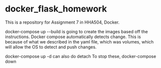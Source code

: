 # docker_flask_homework
This is a repository for Assignment 7 in HHA504, Docker. 

docker-compose up --build is going to create the images based off the instructions.
Docker compose automatically detects change. This is because of what we described in the yaml file, which was volumes, which will allow the OS to detect and push changes. 

docker-compose up -d can also do detach
To stop these, docker-compose down


